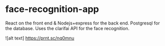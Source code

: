 # face-recognition-app
React on the front end & Nodejs+express for the back end. Postgresql for the database. Uses the clarifai API for the face recognition. 

![alt text] https://prnt.sc/nq0mnu
